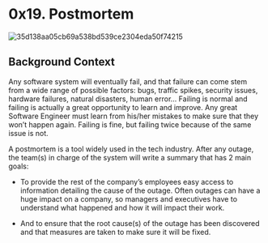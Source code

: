# 0x19. Postmortem
![35d138aa05cb69a538bd539ce2304eda50f74215](https://github.com/abdelhamedatef2/alx-system_engineering-devops/assets/118136210/905b4fec-ea9b-4ba6-85c1-09a2c94fce50)

## Background Context

Any software system will eventually fail, and that failure can come stem from a wide range of possible factors: bugs, traffic spikes, security issues, hardware failures, natural disasters, human error… Failing is normal and failing is actually a great opportunity to learn and improve. Any great Software Engineer must learn from his/her mistakes to make sure that they won’t happen again. Failing is fine, but failing twice because of the same issue is not.

A postmortem is a tool widely used in the tech industry. After any outage, the team(s) in charge of the system will write a summary that has 2 main goals:
* To provide the rest of the company’s employees easy access to information detailing the cause of the outage. Often outages can have a huge impact on a company, so managers and executives have to understand what happened and how it will impact their work.

* And to ensure that the root cause(s) of the outage has been discovered and that measures are taken to make sure it will be fixed.
